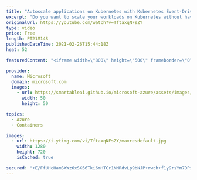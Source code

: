 ```yaml
---
title: "Autoscale applications on Kubernetes with Kubernetes Event-Driven Autoscaling (KEDA) | Azure Friday"
excerpt: "Do you want to scale your workloads on Kubernetes without having to worry about the details? Do you want to run Azure Functions anywhere and easily scale it yourself? Tom Kerkhove shows Scott Hanselman how Kubernetes Event-Driven Autoscaling (KEDA) makes application autoscaling dead simple.  0:00 – Introduction"
originalUrl: https://youtube.com/watch?v=TftaxqNFsZY
type: video
price: Free
length: PT21M14S
publishedDateTime: 2021-02-26T15:44:18Z
heat: 52

featuredContent: "<iframe width=\"800\" height=\"500\" frameborder=\"0\" src=\"https://www.youtube.com/embed/TftaxqNFsZY\" allow=\"accelerometer; autoplay; encrypted-media; gyroscope; picture-in-picture\" allowfullscreen></iframe>"

provider:
  name: Microsoft
  domain: microsoft.com
  images:
    - url: https://smartableai.github.io/microsoft-azure/assets/images/organizations/microsoft.com-50x50.jpg
      width: 50
      height: 50

topics:
  - Azure
  - Containers

images:
  - url: https://i.ytimg.com/vi/TftaxqNFsZY/maxresdefault.jpg
    width: 1280
    height: 720
    isCached: true

secured: "+E/FfUHcHamSXWz6xSX66Tki6mHTCr1NMRdvLp9bNJP+rwch+f1y9rsYm7DPsmmNFRk+DU1khkScAkylpi/LkHi5ZAmHuCZUf0sUMY310fqFWcngLfCgNynA9JMFlyh9ryJtSVs6x4Yw43RjqCJvcG0stsv6KiFEyP1tIP6YMsaZ/mMXsxgHXsj47pA5uV5Rzh/fLiwNJUn0ncrsD+PdAKFNtW0K57MjY/82sDWZcCB3slFCJ2xzieFx13qBsZcWkT5cGexz38qHveYYPaeIGGBKldqwEbcOnM37eEYT2qCaJfl7MckH+hFF0gEmgtRHIOQFH5g/nUFNC2cUCHD0cRrFnFM6sKu/neaCrKMl7kJX5A9GY6LnsRxGLqpJQPvAw70//bqWbR4h5frio9w1K9M877rZsHknNAWXXnsD1fk=;4gA5mJIqbY7xsdwbyzsXcQ=="
---
```


